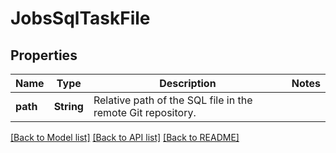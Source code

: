 # JobsSqlTaskFile

## Properties

Name | Type | Description | Notes
------------ | ------------- | ------------- | -------------
**path** | **String** | Relative path of the SQL file in the remote Git repository. | 

[[Back to Model list]](../README.md#documentation-for-models) [[Back to API list]](../README.md#documentation-for-api-endpoints) [[Back to README]](../README.md)


